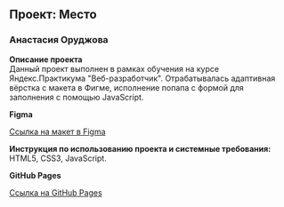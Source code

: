 ## Проект: Место

### Анастасия Оруджова

**Описание проекта**  
Данный проект выполнен в рамках обучения на курсе Яндекс.Практикума "Веб-разработчик".
Отрабатывалась адаптивная вёрстка с макета в Фигме, исполнение попапа с формой для заполнения с помощью JavaScript.

**Figma**

[Ссылка на макет в Figma](https://www.figma.com/file/2cn9N9jSkmxD84oJik7xL7/JavaScript.-Sprint-4?node-id=0%3A1)

**Инструкция по использованию проекта и системные требования:**
HTML5, CSS3, JavaScript.

**GitHub Pages**

[Ссылка на GitHub Pages](https://mirazhzh.github.io/mesto/index.html)
